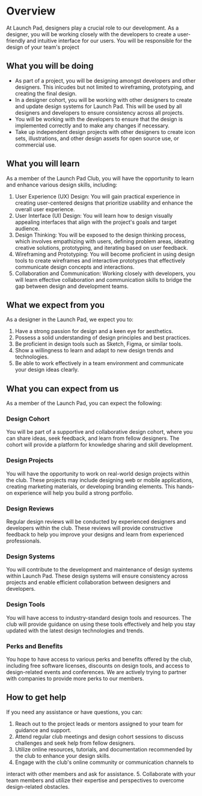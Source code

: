 <script>
import Tip from "$lib/components/blogComponents/Tip.svelte";
import HeadingIcon from "$lib/components/blogComponents/HeadingIcon.svelte";
</script>

# Overview

<Tip>
At Launch Pad, designers play a crucial role to our development. As a designer, you will be working closely with the developers to create a user-friendly and intuitive interface for our users. You will be responsible for the design of your team's project
</Tip>

## What you will be doing

- As part of a project, you will be designing amongst developers and other designers. This inlcudes but not limited to wireframing, prototyping, and creating the final design.
- In a designer cohort, you will be working with other designers to create and update design systems for Launch Pad. This will be used by all designers and developers to ensure consistency across all projects.
- You will be working with the developers to ensure that the design is implemented correctly and to make any changes if necessary.
- Take up independent design projects with other designers to create icon sets, illustrations, and other design assets for open source use, or commercial use.

## What you will learn

As a member of the Launch Pad Club, you will have the opportunity to learn and enhance various design skills, including:

1. User Experience (UX) Design: You will gain practical experience in creating user-centered designs that prioritize usability and enhance the overall user experience.
2. User Interface (UI) Design: You will learn how to design visually appealing interfaces that align with the project's goals and target audience.
3. Design Thinking: You will be exposed to the design thinking process, which involves empathizing with users, defining problem areas, ideating creative solutions, prototyping, and iterating based on user feedback.
4. Wireframing and Prototyping: You will become proficient in using design tools to create wireframes and interactive prototypes that effectively communicate design concepts and interactions.
5. Collaboration and Communication: Working closely with developers, you will learn effective collaboration and communication skills to bridge the gap between design and development teams.

## What we expect from you

As a designer in the Launch Pad, we expect you to:

1. Have a strong passion for design and a keen eye for aesthetics.
2. Possess a solid understanding of design principles and best practices.
3. Be proficient in design tools such as Sketch, Figma, or similar tools.
4. Show a willingness to learn and adapt to new design trends and technologies.
5. Be able to work effectively in a team environment and communicate your design ideas clearly.

## What you can expect from us

As a member of the Launch Pad, you can expect the following:

### Design Cohort

You will be part of a supportive and collaborative design cohort, where you can share ideas, seek feedback, and learn from fellow designers. The cohort will provide a platform for knowledge sharing and skill development.

### Design Projects

You will have the opportunity to work on real-world design projects within the club. These projects may include designing web or mobile applications, creating marketing materials, or developing branding elements. This hands-on experience will help you build a strong portfolio.

### Design Reviews

Regular design reviews will be conducted by experienced designers and developers within the club. These reviews will provide constructive feedback to help you improve your designs and learn from experienced professionals.

### Design Systems

You will contribute to the development and maintenance of design systems within Launch Pad. These design systems will ensure consistency across projects and enable efficient collaboration between designers and developers.

### Design Tools

You will have access to industry-standard design tools and resources. The club will provide guidance on using these tools effectively and help you stay updated with the latest design technologies and trends.

### Perks and Benefits <HeadingIcon/>

You hope to have access to various perks and benefits offered by the club, including free software licenses, discounts on design tools, and access to design-related events and conferences. We are actively trying to partner with companies to provide more perks to our members.

## How to get help

If you need any assistance or have questions, you can:

1. Reach out to the project leads or mentors assigned to your team for guidance and support.
2. Attend regular club meetings and design cohort sessions to discuss challenges and seek help from fellow designers.
3. Utilize online resources, tutorials, and documentation recommended by the club to enhance your design skills.
4. Engage with the club's online community or communication channels to

interact with other members and ask for assistance. 5. Collaborate with your team members and utilize their expertise and perspectives to overcome design-related obstacles.
